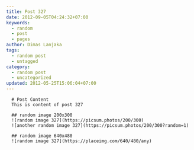 ```yaml
---
title: Post 327
date: 2012-09-05T04:24:32+07:00
keywords:
  - random
  - post
  - pages
author: Dimas Lanjaka
tags:
  - random post
  - untagged
category:
  - random post
  - uncategorized
updated: 2012-05-25T15:06:04+07:00
---
```


      # Post Content
      This is content of post 327

      ## random image 200x300
      ![random image 327](https://picsum.photos/200/300)
      ![another random image 327](https://picsum.photos/200/300?random=1)

      ## random image 640x480
      ![random image 327](https://placeimg.com/640/480/any)
      